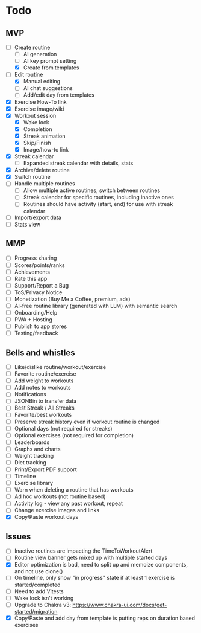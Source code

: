 # Todo

## MVP
- [ ] Create routine
  - [ ] AI generation
  - [ ] AI key prompt setting
  - [x] Create from templates
- [ ] Edit routine
  - [x] Manual editing
  - [ ] AI chat suggestions
  - [ ] Add/edit day from templates
- [x] Exercise How-To link
- [x] Exercise image/wiki
- [x] Workout session
  - [x] Wake lock
  - [x] Completion
  - [x] Streak animation
  - [x] Skip/Finish
  - [x] Image/how-to link
- [x] Streak calendar
  - [ ] Expanded streak calendar with details, stats
- [x] Archive/delete routine
- [x] Switch routine
- [ ] Handle multiple routines
  - [ ] Allow multiple active routines, switch between routines
  - [ ] Streak calendar for specific routines, including inactive ones
  - [ ] Routines should have activity (start, end) for use with streak calendar
- [ ] Import/export data
- [ ] Stats view

## MMP
- [ ] Progress sharing
- [ ] Scores/points/ranks
- [ ] Achievements
- [ ] Rate this app
- [ ] Support/Report a Bug
- [ ] ToS/Privacy Notice
- [ ] Monetization (Buy Me a Coffee, premium, ads)
- [ ] AI-free routine library (generated with LLM) with semantic search
- [ ] Onboarding/Help
- [ ] PWA + Hosting
- [ ] Publish to app stores
- [ ] Testing/feedback

## Bells and whistles
- [ ] Like/dislike routine/workout/exercise
- [ ] Favorite routine/exercise
- [ ] Add weight to workouts
- [ ] Add notes to workouts
- [ ] Notifications
- [ ] JSONBin to transfer data
- [ ] Best Streak / All Streaks
- [ ] Favorite/best workouts
- [ ] Preserve streak history even if workout routine is changed
- [ ] Optional days (not required for streaks)
- [ ] Optional exercises (not required for completion)
- [ ] Leaderboards
- [ ] Graphs and charts
- [ ] Weight tracking
- [ ] Diet tracking
- [ ] Print/Export PDF support
- [ ] Timeline
- [ ] Exercise library
- [ ] Warn when deleting a routine that has workouts
- [ ] Ad hoc workouts (not routine based)
- [ ] Activity log - view any past workout, repeat
- [ ] Change exercise images and links
- [x] Copy/Paste workout days

## Issues
- [ ] Inactive routines are impacting the TimeToWorkoutAlert
- [ ] Routine view banner gets mixed up with multiple started days
- [x] Editor optimization is bad, need to split up and memoize components, and not use clone()
- [ ] On timeline, only show "in progress" state if at least 1 exercise is started/completed
- [ ] Need to add Vitests
- [ ] Wake lock isn't working
- [ ] Upgrade to Chakra v3: https://www.chakra-ui.com/docs/get-started/migration
- [x] Copy/Paste and add day from template is putting reps on duration based exercises